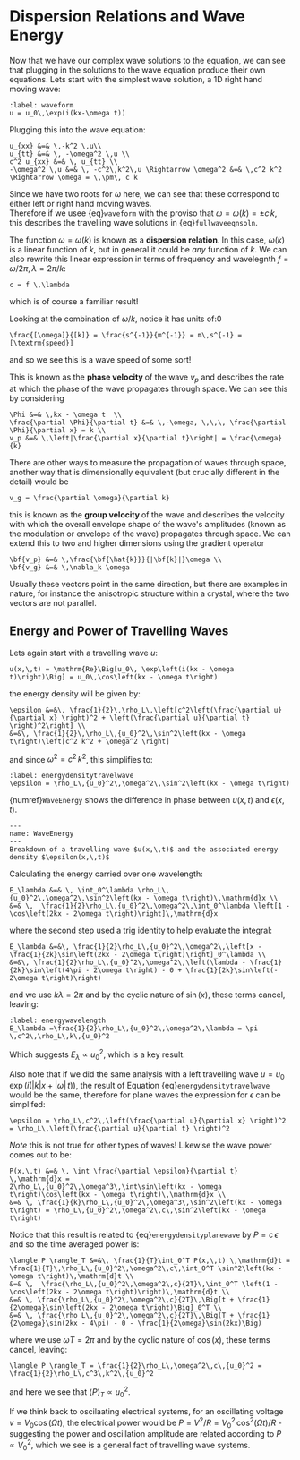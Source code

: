 # Dispersion Relations and Wave Energy

Now that we have our complex wave solutions to the equation, we can see that plugging in the solutions 
to the wave equation produce their own equations.  Lets start with the simplest wave solution, a 1D right hand moving wave:
```{math}
:label: waveform
u = u_0\,\exp(i(kx-\omega t))
```
Plugging this into the wave equation:
```{math}
u_{xx} &=& \,-k^2 \,u\\ 
u_{tt} &=& \, -\omega^2 \,u \\
c^2 u_{xx} &=& \, u_{tt} \\
-\omega^2 \,u &=& \, -c^2\,k^2\,u \Rightarrow \omega^2 &=& \,c^2 k^2 \Rightarrow \omega = \,\pm\, c k
```
Since we have two roots for $\omega$ here, we can see that these correspond to either left or right hand moving waves.  
Therefore if we usee {eq}`waveform` with the proviso that $\omega = \omega(k) = \pm c\, k$, this describes the travelling wave solutions
in {eq}`fullwaveeqnsoln`.

The function $\omega = \omega(k)$ is known as a <b>dispersion relation</b>.  In this case, $\omega(k)$ is a linear function of $k$, but in 
general it could be <em>any</em> function of $k$.  We can also rewrite this linear expression in terms of frequency and wavelegnth 
$f = \omega/2\pi, \,\lambda = 2\pi/k$:
```{math}
c = f \,\lambda
```
which is of course a familiar result! 

Looking at the combination of $\omega/k$, notice it has units of:0
```{math}
\frac{[\omega]}{[k]} = \frac{s^{-1}}{m^{-1}} = m\,s^{-1} = [\textrm{speed}]
```
and so we see this is a wave speed of some sort! 

This is known as the <b> phase velocity </b> of the wave $v_p$ and describes the rate at which the phase 
of the wave propagates through space.  We can see this by considering 
```{math}
\Phi &=& \,kx - \omega t  \\
\frac{\partial \Phi}{\partial t} &=& \,-\omega, \,\,\, \frac{\partial \Phi}{\partial x} = k \\ 
v_p &=& \,\left|\frac{\partial x}{\partial t}\right| = \frac{\omega}{k}
```
There are other ways to measure the propagation of waves through space, another way that is dimensionally 
equivalent (but crucially different in the detail) would be
```{math}
v_g = \frac{\partial \omega}{\partial k}
```
this is known as the <b> group velocity </b> of the wave and describes the velocity with which the overall 
envelope shape of the wave's amplitudes (known as the modulation or envelope of the wave) propagates 
through space.  We can extend this to two and higher dimensions using the gradient operator
```{math}
\bf{v_p} &=& \,\frac{\bf{\hat{k}}}{|\bf{k}|}\omega \\
\bf{v_g} &=& \,\nabla_k \omega 
```
Usually these vectors point in the same direction, but there are examples in nature, for instance 
the anisotropic structure within a crystal, where the two vectors are not parallel. 


## Energy and Power of Travelling Waves
Lets again start with a travelling wave $u$:
```{math}
u(x,\,t) = \mathrm{Re}\Big[u_0\, \exp\left(i(kx - \omega t)\right)\Big] = u_0\,\cos\left(kx - \omega t\right)
```
the energy density will be given by:
```{math}
\epsilon &=&\, \frac{1}{2}\,\rho_L\,\left[c^2\left(\frac{\partial u}{\partial x} \right)^2 + \left(\frac{\partial u}{\partial t} \right)^2\right] \\
&=&\, \frac{1}{2}\,\rho_L\,{u_0}^2\,\sin^2\left(kx - \omega t\right)\left[c^2 k^2 + \omega^2 \right]
```
and since $\omega^2 = c^2\,k^2$, this simplifies to:
```{math}
:label: energydensitytravelwave
\epsilon = \rho_L\,{u_0}^2\,\omega^2\,\sin^2\left(kx - \omega t\right)
```
{numref}`WaveEnergy` shows the difference in phase between $u(x,\,t)$ and $\epsilon(x,\,t)$.  
```{figure} ../figures/WaveEnergy.png
---
name: WaveEnergy
---
Breakdown of a travelling wave $u(x,\,t)$ and the associated energy density $\epsilon(x,\,t)$
```

Calculating the energy carried over one wavelength:
```{math}
E_\lambda &=& \, \int_0^\lambda \rho_L\,{u_0}^2\,\omega^2\,\sin^2\left(kx - \omega t\right)\,\mathrm{d}x \\
&=& \,  \frac{1}{2}\rho_L\,{u_0}^2\,\omega^2\,\int_0^\lambda \left[1 - \cos\left(2kx - 2\omega t\right)\right]\,\mathrm{d}x
```
where the second step used a trig identity to help evaluate the integral:
```{math}
E_\lambda &=&\, \frac{1}{2}\rho_L\,{u_0}^2\,\omega^2\,\left[x - \frac{1}{2k}\sin\left(2kx - 2\omega t\right)\right]_0^\lambda \\
&=&\, \frac{1}{2}\rho_L\,{u_0}^2\,\omega^2\,\left(\lambda - \frac{1}{2k}\sin\left(4\pi - 2\omega t\right) - 0 + \frac{1}{2k}\sin\left(- 2\omega t\right)\right)
```
and we use $k\lambda = 2\pi$ and by the cyclic nature of $\sin(x)$, these terms cancel, leaving:
```{math}
:label: energywavelength
E_\lambda =\frac{1}{2}\rho_L\,{u_0}^2\,\omega^2\,\lambda = \pi \,c^2\,\rho_L\,k\,{u_0}^2
```
Which suggests $E_\lambda \propto {u_0}^2$, which is a key result.  

Also note that if we did the same analysis with a left travelling wave $u = u_0\,\exp(i(|k|x + |\omega|\,t))$, the result of Equation {eq}`energydensitytravelwave` 
would be the same, therefore for plane waves the expression for $\epsilon$ can be simplifed:
```{math}
\epsilon = \rho_L\,c^2\,\left(\frac{\partial u}{\partial x} \right)^2 = \rho_L\,\left(\frac{\partial u}{\partial t} \right)^2
```
<em> Note </em> this is not true for other types of waves!  Likewise the wave power comes out to be:
```{math}
P(x,\,t) &=& \, \int \frac{\partial \epsilon}{\partial t} \,\mathrm{d}x = 
2\rho_L\,{u_0}^2\,\omega^3\,\int\sin\left(kx - \omega t\right)\cos\left(kx - \omega t\right)\,\mathrm{d}x \\
&=& \, \frac{1}{k}\rho_L\,{u_0}^2\,\omega^3\,\sin^2\left(kx - \omega t\right) = \rho_L\,{u_0}^2\,\omega^2\,c\,\sin^2\left(kx - \omega t\right)
```
Notice that this result is related to {eq}`energydensityplanewave` by $P = c\,\epsilon$ and so the time averaged power is:
```{math}
\langle P \rangle_T &=&\, \frac{1}{T}\int_0^T P(x,\,t) \,\mathrm{d}t = \frac{1}{T}\,\rho_L\,{u_0}^2\,\omega^2\,c\,\int_0^T \sin^2\left(kx - \omega t\right)\,\mathrm{d}t \\
&=& \,  \frac{\rho_L\,{u_0}^2\,\omega^2\,c}{2T}\,\int_0^T \left(1 - \cos\left(2kx - 2\omega t\right)\right)\,\mathrm{d}t \\
&=& \, \frac{\rho_L\,{u_0}^2\,\omega^2\,c}{2T}\,\Big[t + \frac{1}{2\omega}\sin\left(2kx - 2\omega t\right)\Big]_0^T \\
&=& \, \frac{\rho_L\,{u_0}^2\,\omega^2\,c}{2T}\,\Big(T + \frac{1}{2\omega}\sin(2kx - 4\pi) - 0 - \frac{1}{2\omega}\sin(2kx)\Big)
```
where we use $\omega T = 2\pi$ and by the cyclic nature of $\cos(x)$, these terms cancel, leaving:
```{math}
\langle P \rangle_T = \frac{1}{2}\rho_L\,\omega^2\,c\,{u_0}^2 = \frac{1}{2}\rho_L\,c^3\,k^2\,{u_0}^2
```
and here we see that $\langle P \rangle_T\propto {u_0}^2$.  

If we think back to oscilaating electrical systems, for an oscillating voltage $v = V_0\cos(\Omega t)$, the electrical power would be
$P = V^2 / R = {V_0}^2\,\cos^2(\Omega t)/R$ - suggesting the power and oscillation amplitude are related according to $P \propto {V_0}^2$, which we see is a general 
fact of travelling wave systems.
